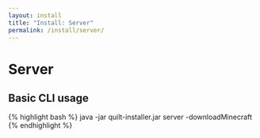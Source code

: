 ```yaml
---
layout: install
title: "Install: Server"
permalink: /install/server/
---
```


# Server

## Basic CLI usage

{% highlight bash %}
java -jar quilt-installer.jar server -downloadMinecraft
{% endhighlight %}
